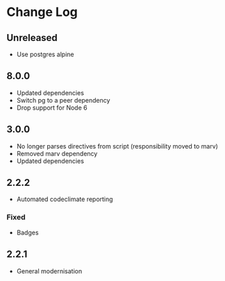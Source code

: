# Change Log

## Unreleased

- Use postgres alpine

## 8.0.0

- Updated dependencies
- Switch pg to a peer dependency
- Drop support for Node 6

## 3.0.0

- No longer parses directives from script (responsibility moved to marv)
- Removed marv dependency
- Updated dependencies

## 2.2.2

- Automated codeclimate reporting

### Fixed
- Badges

## 2.2.1

- General modernisation
